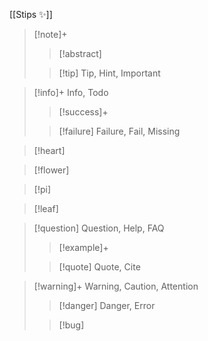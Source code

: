 [[Stips ✨]]
> [!note]+
> > [!abstract]
> 
> > [!tip] Tip, Hint, Important

> [!info]+ Info, Todo
> > [!success]+ 
>
> > [!failure] Failure, Fail, Missing

> [!heart]

> [!flower]

> [!pi]

> [!leaf]

> [!question] Question, Help, FAQ
> > [!example]+
> 
> > [!quote] Quote, Cite

> [!warning]+ Warning, Caution, Attention
> > [!danger] Danger, Error
> 
> > [!bug]
